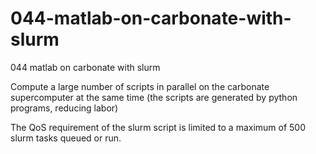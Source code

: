# 044-matlab-on-carbonate-with-slurm

044 matlab on carbonate with slurm

Compute a large number of scripts in parallel on the carbonate supercomputer at the same time (the scripts are generated by python programs, reducing labor)

The QoS requirement of the slurm script is limited to a maximum of 500 slurm tasks queued or run.
